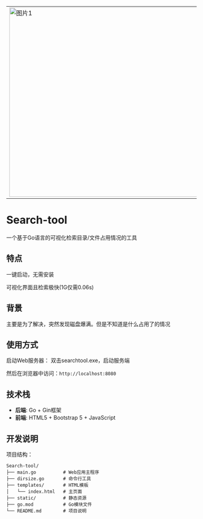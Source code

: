 <table>
<tr>
<td><img src="https://free.picui.cn/free/2025/07/29/6888e609ad2f0.png" alt="图片1" width="500"/></td>
</tr>
</table>

# Search-tool

一个基于Go语言的可视化检索目录/文件占用情况的工具

## 特点

一键启动，无需安装

可视化界面且检索极快(1G仅需0.06s)

## 背景

主要是为了解决，突然发现磁盘爆满。但是不知道是什么占用了的情况

## 使用方式

启动Web服务器：
双击searchtool.exe，启动服务端

然后在浏览器中访问：`http://localhost:8080`

## 技术栈

- **后端**: Go + Gin框架
- **前端**: HTML5 + Bootstrap 5 + JavaScript

## 开发说明

项目结构：
```
Search-tool/
├── main.go          # Web应用主程序
├── dirsize.go       # 命令行工具
├── templates/       # HTML模板
│   └── index.html   # 主页面
├── static/          # 静态资源
├── go.mod           # Go模块文件
└── README.md        # 项目说明
```
